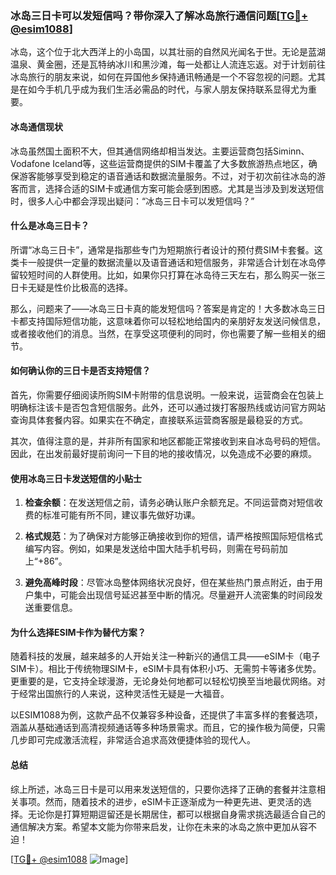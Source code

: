 ### 冰岛三日卡可以发短信吗？带你深入了解冰岛旅行通信问题[[TG💪+ @esim1088](https://t.me/s/esim1088)]

冰岛，这个位于北大西洋上的小岛国，以其壮丽的自然风光闻名于世。无论是蓝湖温泉、黄金圈，还是瓦特纳冰川和黑沙滩，每一处都让人流连忘返。对于计划前往冰岛旅行的朋友来说，如何在异国他乡保持通讯畅通是一个不容忽视的问题。尤其是在如今手机几乎成为我们生活必需品的时代，与家人朋友保持联系显得尤为重要。

#### 冰岛通信现状

冰岛虽然国土面积不大，但其通信网络却相当发达。主要运营商包括Siminn、Vodafone Iceland等，这些运营商提供的SIM卡覆盖了大多数旅游热点地区，确保游客能够享受到稳定的语音通话和数据流量服务。不过，对于初次前往冰岛的游客而言，选择合适的SIM卡或通信方案可能会感到困惑。尤其是当涉及到发送短信时，很多人心中都会浮现出疑问：“冰岛三日卡可以发短信吗？”

#### 什么是冰岛三日卡？

所谓“冰岛三日卡”，通常是指那些专门为短期旅行者设计的预付费SIM卡套餐。这类卡一般提供一定量的数据流量以及语音通话和短信服务，非常适合计划在冰岛停留较短时间的人群使用。比如，如果你只打算在冰岛待三天左右，那么购买一张三日卡无疑是性价比极高的选择。

那么，问题来了——冰岛三日卡真的能发短信吗？答案是肯定的！大多数冰岛三日卡都支持国际短信功能，这意味着你可以轻松地给国内的亲朋好友发送问候信息，或者接收他们的消息。当然，在享受这项便利的同时，你也需要了解一些相关的细节。

#### 如何确认你的三日卡是否支持短信？

首先，你需要仔细阅读所购SIM卡附带的信息说明。一般来说，运营商会在包装上明确标注该卡是否包含短信服务。此外，还可以通过拨打客服热线或访问官方网站查询具体套餐内容。如果实在不确定，直接联系运营商客服是最稳妥的方式。

其次，值得注意的是，并非所有国家和地区都能正常接收到来自冰岛号码的短信。因此，在出发前最好提前询问一下目的地的接收情况，以免造成不必要的麻烦。

#### 使用冰岛三日卡发送短信的小贴士

1. **检查余额**：在发送短信之前，请务必确认账户余额充足。不同运营商对短信收费的标准可能有所不同，建议事先做好功课。
   
2. **格式规范**：为了确保对方能够正确接收到你的短信，请严格按照国际短信格式编写内容。例如，如果是发送给中国大陆手机号码，则需在号码前加上“+86”。
   
3. **避免高峰时段**：尽管冰岛整体网络状况良好，但在某些热门景点附近，由于用户集中，可能会出现信号延迟甚至中断的情况。尽量避开人流密集的时间段发送重要信息。

#### 为什么选择ESIM卡作为替代方案？

随着科技的发展，越来越多的人开始关注一种新兴的通信工具——eSIM卡（电子SIM卡）。相比于传统物理SIM卡，eSIM卡具有体积小巧、无需剪卡等诸多优势。更重要的是，它支持全球漫游，无论身处何地都可以轻松切换至当地最优网络。对于经常出国旅行的人来说，这种灵活性无疑是一大福音。

以ESIM1088为例，这款产品不仅兼容多种设备，还提供了丰富多样的套餐选项，涵盖从基础通话到高清视频通话等多种场景需求。而且，它的操作极为简便，只需几步即可完成激活流程，非常适合追求高效便捷体验的现代人。

#### 总结

综上所述，冰岛三日卡是可以用来发送短信的，只要你选择了正确的套餐并注意相关事项。然而，随着技术的进步，eSIM卡正逐渐成为一种更先进、更灵活的选择。无论你是打算短期逗留还是长期居住，都可以根据自身需求挑选最适合自己的通信解决方案。希望本文能为你带来启发，让你在未来的冰岛之旅中更加从容不迫！

[[TG💪+ @esim1088](https://t.me/s/esim1088) ![Image](https://i.postimg.cc/4NQfJmqS/Snipaste-2025-05-13-00-14-12.png)]